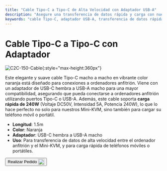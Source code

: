 ```yaml
---
title: "Cable Tipo-C a Tipo-C de Alta Velocidad con Adaptador USB-A"
description: "Asegure una transferencia de datos rápida y carga con nuestro cable Tipo-C a Tipo-C de alta velocidad, completo con un adaptador USB-A para mayor versatilidad."
keywords: "cable Tipo-C, adaptador USB-A, transferencia de datos rápida, carga de alta velocidad"
---
```


# Cable Tipo-C a Tipo-C con Adaptador

![C2C-150-Cable](https://assets.openterface.com/images/product/part/OP-05-CABLE150-C2C.webp){:style="max-height:360px"}

Este elegante y suave cable Tipo-C macho a macho en vibrante color naranja está diseñado para conexiones a ordenadores anfitrión. Viene con un adaptador de USB-C hembra a USB-A macho para una mayor compatibilidad, asegurando que pueda conectarse a ordenadores anfitrión utilizando puertos Tipo-C o USB-A. Además, este cable soporta **carga rápida de 240W** (Voltaje DC50V, Intensidad 5A, Potencia 240W), lo que lo hace perfecto no solo para nuestros Mini-KVM, sino también para cargar su teléfono móvil o portátil.

- **Longitud**: 1.5m
- **Color**: Naranja
- **Adaptador**: USB-C hembra a USB-A macho
- **Uso**: Para transferencia de datos de alta velocidad entre el ordenador anfitrión y el Mini-KVM, y para carga rápida de teléfonos móviles o portátiles.

<button class="md-button" onclick="window.location.href='https://shop.techxartisan.com/products/type-c-cable-with-usb-a-adapter-1-5m-4-11ft-240w-fast-charging-data-transfer-usb2-0'"> Realizar Pedido <img src="https://assets.openterface.com/images/trademark/txa.svg" alt="TxA Shop" style="vertical-align: middle; height: 20px;"></button>

